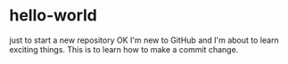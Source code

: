 # hello-world
just to start a new repository
OK I'm new to GitHub and I'm about to learn exciting things.
This is to learn how to make a commit change.
